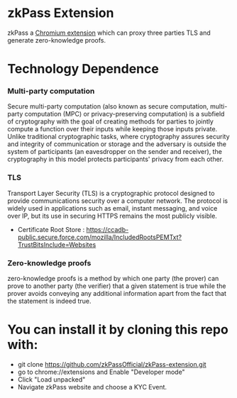 # zkPass Extension 

zkPass a [Chromium extension](https://developer.chrome.com/docs/extensions/mv3/) which can proxy three parties TLS and generate zero-knowledge proofs.

# Technology Dependence

### **Multi-party computation**

Secure multi-party computation (also known as secure computation, multi-party computation (MPC) or privacy-preserving computation) is a subfield of cryptography with the goal of creating methods for parties to jointly compute a function over their inputs while keeping those inputs private. Unlike traditional cryptographic tasks, where cryptography assures security and integrity of communication or storage and the adversary is outside the system of participants (an eavesdropper on the sender and receiver), the cryptography in this model protects participants' privacy from each other.

### **TLS**

Transport Layer Security (TLS) is a cryptographic protocol designed to provide communications security over a computer network. The protocol is widely used in applications such as email, instant messaging, and voice over IP, but its use in securing HTTPS remains the most publicly visible.
* Certificate Root Store : https://ccadb-public.secure.force.com/mozilla/IncludedRootsPEMTxt?TrustBitsInclude=Websites

### **Zero-knowledge proofs**

 zero-knowledge proofs is a method by which one party (the prover) can prove to another party (the verifier) that a given statement is true while the prover avoids conveying any additional information apart from the fact that the statement is indeed true. 

# You can install it by cloning this repo with:

- git clone https://github.com/zkPassOfficial/zkPass-extension.git
- go to chrome://extensions and Enable "Developer mode"
- Click "Load unpacked" 
- Navigate zkPass website and choose a KYC Event.